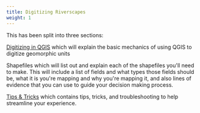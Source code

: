 ```yaml
---
title: Digitizing Riverscapes
weight: 1
---
```


This has been split into three sections:

[Digitizing in QGIS](https://leallysmith.github.io/ETALHowTo/Digitizing%20Riverscapes/overallguide.html) which will explain the basic mechanics of using QGIS to digitize geomorphic units

Shapefiles which will list out and explain each of the shapefiles you'll need to make. This will include a list of fields and what types those fields should be, what it is you're mapping and why you're mapping it, and also lines of evidence that you can use to guide your decision making process.

[Tips & Tricks](https://leallysmith.github.io/ETALHowTo/Digitizing%20Riverscapes/tips&tricks.html) which contains tips, tricks, and troubleshooting to help streamline your experience.